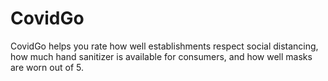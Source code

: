 # CovidGo

CovidGo helps you rate how well establishments respect social distancing, how much hand sanitizer is available for consumers, and how well masks are worn out of 5.
